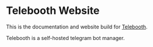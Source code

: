 # Telebooth Website

This is the documentation and website build for [Telebooth](https://github.com/aksanoble/telebooth).

Telebooth is a self-hosted telegram bot manager.
